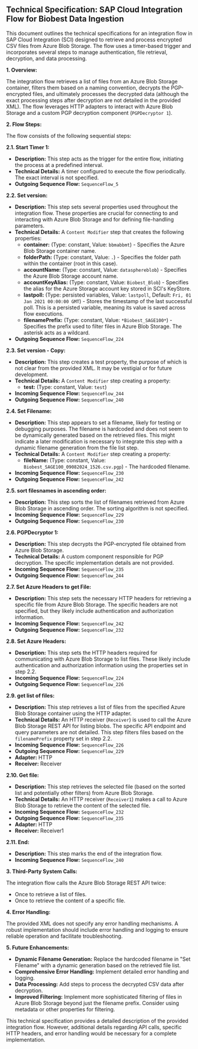 ## Technical Specification: SAP Cloud Integration Flow for Biobest Data Ingestion

This document outlines the technical specifications for an integration flow in SAP Cloud Integration (SCI) designed to retrieve and process encrypted CSV files from Azure Blob Storage.  The flow uses a timer-based trigger and incorporates several steps to manage authentication, file retrieval, decryption, and data processing.

**1. Overview:**

The integration flow retrieves a list of files from an Azure Blob Storage container, filters them based on a naming convention, decrypts the PGP-encrypted files, and ultimately processes the decrypted data (although the exact processing steps after decryption are not detailed in the provided XML).  The flow leverages HTTP adapters to interact with Azure Blob Storage and a custom PGP decryption component (`PGPDecryptor 1`).

**2. Flow Steps:**

The flow consists of the following sequential steps:

**2.1. Start Timer 1:**

* **Description:** This step acts as the trigger for the entire flow, initiating the process at a predefined interval.
* **Technical Details:**  A timer configured to execute the flow periodically. The exact interval is not specified.
* **Outgoing Sequence Flow:** `SequenceFlow_5`

**2.2. Set version:**

* **Description:** This step sets several properties used throughout the integration flow.  These properties are crucial for connecting to and interacting with Azure Blob Storage and for defining file-handling parameters.
* **Technical Details:**  A `Content Modifier` step that creates the following properties:
    * **container:** (Type: constant, Value: `bbmabbmt`) - Specifies the Azure Blob Storage container name.
    * **folderPath:** (Type: constant, Value: `.`) - Specifies the folder path within the container (root in this case).
    * **accountName:** (Type: constant, Value: `datasphereblob`) - Specifies the Azure Blob Storage account name.
    * **accountKeyAlias:** (Type: constant, Value: `Biobest_Blob`) - Specifies the alias for the Azure Storage account key stored in SCI's KeyStore.
    * **lastpoll:** (Type: persisted variables, Value: `lastpoll`, Default: `Fri, 01 Jan 2021 00:00:00 GMT`) - Stores the timestamp of the last successful poll.  This is a persisted variable, meaning its value is saved across flow executions.
    * **filenamePrefix:** (Type: constant, Value: `*Biobest_SAGE100*`) -  Specifies the prefix used to filter files in Azure Blob Storage.  The asterisk acts as a wildcard.
* **Outgoing Sequence Flow:** `SequenceFlow_224`

**2.3. Set version - Copy:**

* **Description:** This step creates a test property, the purpose of which is not clear from the provided XML.  It may be vestigial or for future development.
* **Technical Details:**  A `Content Modifier` step creating a property:
    * **test:** (Type: constant, Value: `test`)
* **Incoming Sequence Flow:** `SequenceFlow_244`
* **Outgoing Sequence Flow:** `SequenceFlow_240`

**2.4. Set Filename:**

* **Description:** This step appears to set a filename, likely for testing or debugging purposes. The filename is hardcoded and does not seem to be dynamically generated based on the retrieved files.  This might indicate a later modification is necessary to integrate this step with a dynamic filename generation from the file list step.
* **Technical Details:** A `Content Modifier` step creating a property:
    * **fileName:** (Type: constant, Value: `Biobest_SAGE100_09082024_1526.csv.pgp`) - The hardcoded filename.
* **Incoming Sequence Flow:** `SequenceFlow_230`
* **Outgoing Sequence Flow:** `SequenceFlow_242`


**2.5. sort filesnames in ascending order:**

* **Description:** This step sorts the list of filenames retrieved from Azure Blob Storage in ascending order.  The sorting algorithm is not specified.
* **Incoming Sequence Flow:** `SequenceFlow_229`
* **Outgoing Sequence Flow:** `SequenceFlow_230`


**2.6. PGPDecryptor 1:**

* **Description:**  This step decrypts the PGP-encrypted file obtained from Azure Blob Storage.
* **Technical Details:** A custom component responsible for PGP decryption.  The specific implementation details are not provided.
* **Incoming Sequence Flow:** `SequenceFlow_235`
* **Outgoing Sequence Flow:** `SequenceFlow_244`


**2.7. Set Azure Headers to get File:**

* **Description:** This step sets the necessary HTTP headers for retrieving a specific file from Azure Blob Storage.  The specific headers are not specified, but they likely include authentication and authorization information.
* **Incoming Sequence Flow:** `SequenceFlow_242`
* **Outgoing Sequence Flow:** `SequenceFlow_232`


**2.8. Set Azure Headers:**

* **Description:** This step sets the HTTP headers required for communicating with Azure Blob Storage to list files.  These likely include authentication and authorization information using the properties set in step 2.2.
* **Incoming Sequence Flow:** `SequenceFlow_224`
* **Outgoing Sequence Flow:** `SequenceFlow_226`

**2.9. get list of files:**

* **Description:** This step retrieves a list of files from the specified Azure Blob Storage container using the HTTP adapter.
* **Technical Details:** An HTTP receiver (`Receiver`) is used to call the Azure Blob Storage REST API for listing blobs.  The specific API endpoint and query parameters are not detailed. This step filters files based on the `filenamePrefix` property set in step 2.2.
* **Incoming Sequence Flow:** `SequenceFlow_226`
* **Outgoing Sequence Flow:** `SequenceFlow_229`
* **Adapter:** HTTP
* **Receiver:** Receiver


**2.10. Get file:**

* **Description:**  This step retrieves the selected file (based on the sorted list and potentially other filters) from Azure Blob Storage.
* **Technical Details:** An HTTP receiver (`Receiver1`) makes a call to Azure Blob Storage to retrieve the content of the selected file.
* **Incoming Sequence Flow:** `SequenceFlow_232`
* **Outgoing Sequence Flow:** `SequenceFlow_235`
* **Adapter:** HTTP
* **Receiver:** Receiver1


**2.11. End:**

* **Description:** This step marks the end of the integration flow.
* **Incoming Sequence Flow:** `SequenceFlow_240`


**3. Third-Party System Calls:**

The integration flow calls the Azure Blob Storage REST API twice:

* Once to retrieve a list of files.
* Once to retrieve the content of a specific file.

**4.  Error Handling:**

The provided XML does not specify any error handling mechanisms.  A robust implementation should include error handling and logging to ensure reliable operation and facilitate troubleshooting.

**5. Future Enhancements:**

* **Dynamic Filename Generation:** Replace the hardcoded filename in \"Set Filename\" with a dynamic generation based on the retrieved file list.
* **Comprehensive Error Handling:** Implement detailed error handling and logging.
* **Data Processing:**  Add steps to process the decrypted CSV data after decryption.
* **Improved Filtering:** Implement more sophisticated filtering of files in Azure Blob Storage beyond just the filename prefix.  Consider using metadata or other properties for filtering.


This technical specification provides a detailed description of the provided integration flow.  However, additional details regarding API calls, specific HTTP headers, and error handling would be necessary for a complete implementation.
